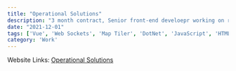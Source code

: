 ```yaml
---
title: "Operational Solutions"
description: "3 month contract, Senior front-end develoepr working on re-building the Front-end for their FACE application."
date: "2021-12-01"
tags: ['Vue', 'Web Sockets', 'Map Tiler', 'DotNet', 'JavaScript', 'HTML', 'CSS', 'Responsive', 'jQuery', 'Freelance']
category: 'Work'
---
```


Website Links: [Operational Solutions](https://operationalsolutionsltd.co.uk)
